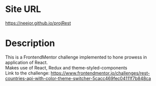 # Site URL
https://neejor.github.io/projRest

# Description
This is a FrontendMentor challenge implemented to hone prowess in application of React.
<br />Makes use of React, Redux and theme-styled-components
<br />Link to the challenge: https://www.frontendmentor.io/challenges/rest-countries-api-with-color-theme-switcher-5cacc469fec04111f7b848ca

